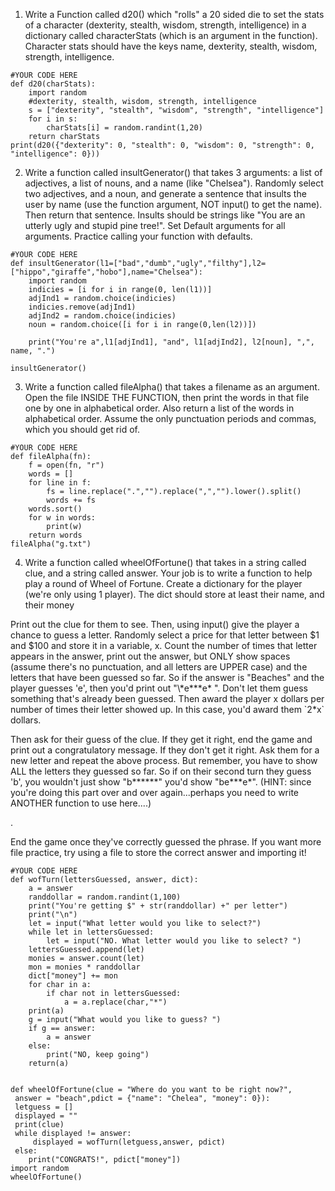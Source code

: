 1. Write a Function called d20() which "rolls" a 20 sided die to set the stats of a character (dexterity, stealth, wisdom, strength, intelligence) in a dictionary called characterStats (which is an argument in the function). Character stats should have the keys name, dexterity, stealth, wisdom, strength, intelligence.
```
#YOUR CODE HERE
def d20(charStats):
    import random
    #dexterity, stealth, wisdom, strength, intelligence
    s = ["dexterity", "stealth", "wisdom", "strength", "intelligence"]
    for i in s:
        charStats[i] = random.randint(1,20)
    return charStats
print(d20({"dexterity": 0, "stealth": 0, "wisdom": 0, "strength": 0, "intelligence": 0}))

```
2. Write a function called insultGenerator() that takes 3 arguments: a list of adjectives, a list of nouns, and a name (like "Chelsea"). Randomly select two adjectives, and a noun, and generate a sentence that insults the user by name (use the function argument, NOT input() to get the name). Then return that sentence. Insults should be strings like "You are an utterly ugly and stupid pine tree!". Set Default arguments for all arguments. Practice calling your function with defaults.
```
#YOUR CODE HERE
def insultGenerator(l1=["bad","dumb","ugly","filthy"],l2=["hippo","giraffe","hobo"],name="Chelsea"):
    import random
    indicies = [i for i in range(0, len(l1))]
    adjInd1 = random.choice(indicies)
    indicies.remove(adjInd1)
    adjInd2 = random.choice(indicies)
    noun = random.choice([i for i in range(0,len(l2))])

    print("You're a",l1[adjInd1], "and", l1[adjInd2], l2[noun], ",", name, ".")

insultGenerator()

```
3. Write a function called fileAlpha() that takes a filename as an argument. Open the file INSIDE THE FUNCTION, then print the words in that file one by one in alphabetical order. Also return a list of the words in alphabetical order. Assume
the only punctuation periods and commas, which you should get rid of.

```
#YOUR CODE HERE
def fileAlpha(fn):
    f = open(fn, "r")
    words = []
    for line in f:
        fs = line.replace(".","").replace(",","").lower().split()
        words += fs
    words.sort()
    for w in words:
        print(w)
    return words
fileAlpha("g.txt")

```
4. <p> Write a function called wheelOfFortune() that takes in a string called clue, and a string called answer. Your job is to write a function to help play a round of Wheel of Fortune. Create a dictionary for the player (we're only using 1 player). The dict should store at least their name, and their money<p>

<p>Print out the clue for them to see. Then, using input() give the player a chance to guess a letter. Randomly select a price for that letter between $1 and $100 and store it in a variable, x. Count the number of times that letter appears in the answer, print out the answer, but ONLY show spaces (assume there's no punctuation, and all letters are UPPER case) and the letters that have been guessed so far. So if the answer is "Beaches" and the player guesses 'e', then you'd print out "\*e***e* ". Don't let them guess something that's already been guessed. Then award the player x dollars per number of times their letter showed up. In this case, you'd award them `2*x` dollars. </p>

<p> Then ask for their guess of the clue. If they get it right, end the game and print out a congratulatory message. If they don't get it right. Ask them for a new letter and repeat the above process. But remember, you have to show ALL the letters they guessed so far. So if on their second turn they guess 'b', you wouldn't just show "b******" you'd show "be***e*". (HINT: since you're doing this part over and over again...perhaps you need to write ANOTHER function to use here....)<p/>.

<p> End the game once they've correctly guessed the phrase. If you want more file practice, try using a file to store the correct answer and importing it!  </p>

```
#YOUR CODE HERE
def wofTurn(lettersGuessed, answer, dict):
    a = answer
    randdollar = random.randint(1,100)
    print("You're getting $" + str(randdollar) +" per letter")
    print("\n")
    let = input("What letter would you like to select?")
    while let in lettersGuessed:
        let = input("NO. What letter would you like to select? ")
    lettersGuessed.append(let)
    monies = answer.count(let)
    mon = monies * randdollar
    dict["money"] += mon
    for char in a:
        if char not in lettersGuessed:
            a = a.replace(char,"*")
    print(a)
    g = input("What would you like to guess? ")
    if g == answer:
        a = answer
    else:
        print("NO, keep going")
    return(a)


def wheelOfFortune(clue = "Where do you want to be right now?",
 answer = "beach",pdict = {"name": "Chelea", "money": 0}):
 letguess = []
 displayed = ""
 print(clue)
 while displayed != answer:
     displayed = wofTurn(letguess,answer, pdict)
 else:
    print("CONGRATS!", pdict["money"])
import random
wheelOfFortune()
```
